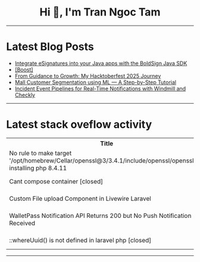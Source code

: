 <h1 align="center">Hi 👋, I'm Tran Ngoc Tam</h1>

---

# Latest Blog Posts 
<!-- BLOG-POST-LIST:START -->
- [Integrate eSignatures into your Java apps with the BoldSign Java SDK](https://dev.to/boldsign/integrate-esignatures-into-your-java-apps-with-the-boldsign-java-sdk-47kd)
- [[Boost]](https://dev.to/0e59dced4eac71e/-4804)
- [From Guidance to Growth: My Hacktoberfest 2025 Journey](https://dev.to/leslie_fernando_4e70b4c7b/from-guidance-to-growth-my-hacktoberfest-2025-journey-94g)
- [Mall Customer Segmentation using ML — A Step-by-Step Tutorial](https://dev.to/naman_2004/-mall-customer-segmentation-streamlit-app-a-step-by-step-tutorial-4pm2)
- [Incident Event Pipelines for Real-Time Notifications with Windmill and Checkly](https://dev.to/coderoflagos/incident-event-pipelines-for-real-time-notifications-with-windmill-and-checkly-2290)
<!-- BLOG-POST-LIST:END -->

---

# Latest stack oveflow activity
<table>
  <tr><th>Title</th><th>Link</th></tr>
  <!-- STACKOVERFLOW:START --><tr><td>No rule to make target &#39;/opt/homebrew/Cellar/openssl@3/3.4.1/include/openssl/opensslv.h&#39; installing php 8.4.11</td><td>https://stackoverflow.com/questions/79788800/no-rule-to-make-target-opt-homebrew-cellar-openssl3-3-4-1-include-openssl-ope</td></tr><tr><td>Cant compose container [closed]</td><td>https://stackoverflow.com/questions/79788722/cant-compose-container</td></tr><tr><td>Custom File upload Component in Livewire Laravel</td><td>https://stackoverflow.com/questions/79788458/custom-file-upload-component-in-livewire-laravel</td></tr><tr><td>WalletPass Notification API Returns 200 but No Push Notification Received</td><td>https://stackoverflow.com/questions/79788197/walletpass-notification-api-returns-200-but-no-push-notification-received</td></tr><tr><td>::whereUuid&lpar;&rpar; is not defined in laravel php [closed]</td><td>https://stackoverflow.com/questions/79788030/whereuuid-is-not-defined-in-laravel-php</td></tr><!-- STACKOVERFLOW:END -->
</table>

---


